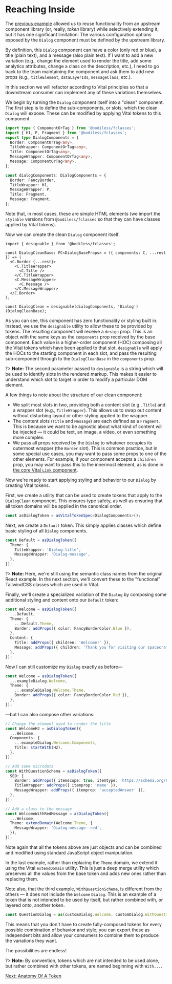 # Reaching Inside

The [previous example](./ComposingFromOutside) allowed us to reuse functionality from an upstream
component library (or, really, _token_ library) while selectively extending it, but it has one
significant limitation: The various configuration options exposed by the `Dialog` component must be
defined by the upstream library.

By definition, this `Dialog` component can have a color (only red or blue), a title (plain text),
and a message (also plain text). If I want to add a new variation (e.g., change the element used to
render the title, add some analytics attributes, change a class on the description, etc.), I need to
go back to the team maintaining the component and ask them to add new props (e.g., `titleElement`,
`dataLayerIds`, `messageClass`, etc.).

In this section we will refactor according to Vital principles so that a downstream consumer can
implement any of these variations themselves.

We begin by turning the `Dialog` component itself into a "clean" component. The first step is to
define the sub-components, or slots, which the clean `Dialog` will expose. These can be modified by
applying Vital tokens to this component.

```ts
import type { ComponentOrTag } from '@bodiless/fclasses';
import { H1, P, Fragment } from '@bodiless/fclasses';
export type DialogComponents = {
  Border: ComponentOrTag<any>,
  TitleWrapper: ComponentOrTag<any>,
  Title: ComponentOrTag<any>,
  MessageWrapper: ComponentOrTag<any>,
  Message: ComponentOrTag<any>,
};

const dialogComponents: DialogComponents = {
  Border: FancyBorder,
  TitleWrapper: H1,
  MessageWrapper: P,
  Title: Fragment,
  Message: Fragment,
};
```

Note that, in most cases, these are simple HTML elements (we import the `stylable` versions from
`@bodiless/fclasses` so that they can have classes applied by Vital tokens).

Now we can create the clean `Dialog` component itself.

```tsx
import { designable } from '@bodiless/fclasses';

const DialogCleanBase: FC<DialogBaseProps> = ({ components: C, ...rest }) => (
  <C.Border {...rest}>
    <C.TitleWrapper>
      <C.Title />
    </C.TitleWrapper>
    <C.MessageWrapper>
      <C.Message />
    </C.MessageWrapper>
  </C.Border>
);

const DialogClean = designable(dialogComponents, 'Dialog')(DialogCleanBase);
```

As you can see, this component has zero functionality or styling built in. Instead, we use the
`designable` utility to allow these to be provided by tokens. The resulting component will receive a
`design` prop. This is an object with the same keys as the `components` prop received by the base
component. Each value is a higher-order component (HOC) composing all the Vital tokens which have
been applied to that slot. `designable` will apply the HOCs to the starting component in each slot,
and pass the resulting sub-component through to the `DialogCleanBase` in the `components` prop.

?> **Note:** The second parameter passed to `designable` is a string which will be used to identify
slots in the rendered markup. This makes it easier to understand which slot to target in order to
modify a particular DOM element.

A few things to note about the structure of our clean component:

- We split most slots in two, providing both a content slot (e.g., `Title`) and a wrapper slot
  (e.g., `TitleWrapper`). This allows us to swap out content without disturbing layout or other
  styling applied to the wrapper.
- The content slots (`Title` and `Message`) are each defined as a `Fragment`. This is because we
  want to be agnostic about what kind of content will be injected — it could be text, an image, a
  video, or even something more complex.
- We pass all props received by the `Dialog` to whatever occupies its outermost wrapper (the
  `Border` slot). This is common practice, but in some special use cases, you may want to pass some
  props to one of the other elements. For example, if your component accepts a `children` prop, you
  may want to pass this to the innermost element, as is done in [the core Vital `Link`
  component](https://github.com/johnsonandjohnson/Bodiless-JS/blob/main/packages/vital-link/src/components/Link/LinkClean.tsx).

Now we're ready to start applying styling and behavior to our `Dialog` by creating Vital tokens.

First, we create a utility that can be used to create tokens that apply to the `DialogClean`
component. This ensures type safety, as well as ensuring that all token domains will be applied in
the canonical order.

```ts
const asDialogToken = asVitalTokenSpec<DialogComponents>();
```

Next, we create a `Default` token. This simply applies classes which define basic styling of all
`Dialog` components.

```ts
const Default = asDialogToken({
  Theme: {
    TitleWrapper: 'Dialog-title',
    MessageWrapper: 'Dialog-message',
  },
});
```

?> **Note:** Here, we're still using the semantic class names from the original React example. In
the next section, we'll convert these to the "functional" TailwindCSS classes which are used in
Vital.

Finally, we'll create a specialized variation of the `Dialog` by composing some additional styling
and content onto our `Default` token:

```ts
const Welcome = asDialogToken({
  ...Default,
  Theme: {
    ...Default.Theme,
    Border: addProps({ color: FancyBorderColor.Blue }),
  },
  Content: {
    Title: addProps({ children: 'Welcome!' }),
    Message: addProps({ children: 'Thank you for visiting our spacecraft!' }),
  },
});
```

Now I can still customize my `Dialog` exactly as before—

```ts
const Welcome = asDialogToken({
  ...exampleDialog.Welcome,
  Theme: {
    ...exampleDialog.Welcome.Theme,
    Border: addProps({ color: FancyBorderColor.Red }),
  },
});
```

—but I can also compose other variations:

```ts
// Change the element used to render the title
const WelcomeH2 = asDialogToken({
  ...Welcome,
  Components: {
    ...exampleDialog.Welcome.Components,
    Title: startWith(H2),
  },
});

// Add some microdata
const WithQuestionSchema = asDialogToken({
  SEO: {
    Border: addProps({ itemscope: true, itemtype: 'https://schema.org/Question' }),
    TitleWrapper: addProps({ itemprop: 'name' }),
    MessageWrapper: addProps({ itemprop: 'acceptedAnswer' }),
  },
});

// Add a class to the message
const WelcomeWithRedMessage = asDialogToken({
  ...Welcome,
  Theme: extendDomain(Welcome.Theme, {
    MessageWrapper: 'Dialog-message--red',
  }),
});
```

Note again that all the tokens above are just objects and can be combined and modified using
standard JavaScript object manipulation.

In the last example, rather than replacing the `Theme` domain, we extend it using the Vital
`extendDomain` utility. This is just a deep merge utility which preserves all the values from the
base token and adds new ones rather than replacing them.

Note also, that the third example, `WithQuestionSchema`, is different from the others — it does not
include the `Welcome` `Dialog`. This is an example of a token that is not intended to be used by
itself, but rather combined with, or layered onto, another token.

```ts
const QuestionDialog = as(customDialog.Welcome, customDialog.WithQuestionSchema)(DialogClean);
```

This means that you don't have to create fully-composed tokens for every possible combination of
behavior and style; you can export these as independent bits and allow your consumers to combine
them to produce the variations they want.

The possibilities are endless!

?> **Note:** By convention, tokens which are not intended to be used alone, but rather combined with
other tokens, are named beginning with `With...`.

[Next: Anatomy Of A Token](./AnatomyOfA_Token)
